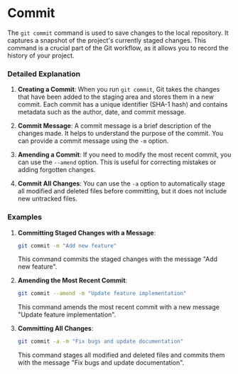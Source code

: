 # Commit

The `git commit` command is used to save changes to the local repository. It captures a snapshot of the project's currently staged changes. This command is a crucial part of the Git workflow, as it allows you to record the history of your project.

### Detailed Explanation

1. **Creating a Commit**: When you run `git commit`, Git takes the changes that have been added to the staging area and stores them in a new commit. Each commit has a unique identifier (SHA-1 hash) and contains metadata such as the author, date, and commit message.

2. **Commit Message**: A commit message is a brief description of the changes made. It helps to understand the purpose of the commit. You can provide a commit message using the `-m` option.

3. **Amending a Commit**: If you need to modify the most recent commit, you can use the `--amend` option. This is useful for correcting mistakes or adding forgotten changes.

4. **Commit All Changes**: You can use the `-a` option to automatically stage all modified and deleted files before committing, but it does not include new untracked files.

### Examples

1. **Committing Staged Changes with a Message**:
   ```sh
   git commit -m "Add new feature"
   ```
   This command commits the staged changes with the message "Add new feature".

2. **Amending the Most Recent Commit**:
   ```sh
   git commit --amend -m "Update feature implementation"
   ```
   This command amends the most recent commit with a new message "Update feature implementation".

3. **Committing All Changes**:
   ```sh
   git commit -a -m "Fix bugs and update documentation"
   ```
   This command stages all modified and deleted files and commits them with the message "Fix bugs and update documentation".